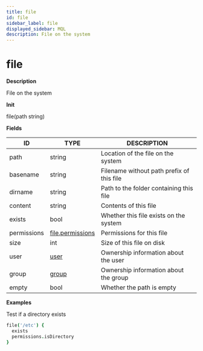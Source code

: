 ```yaml
---
title: file
id: file
sidebar_label: file
displayed_sidebar: MQL
description: File on the system
---
```


# file

**Description**

File on the system

**Init**

file(path string)

**Fields**

| ID          | TYPE                                    | DESCRIPTION                               |
| ----------- | --------------------------------------- | ----------------------------------------- |
| path        | string                                  | Location of the file on the system        |
| basename    | string                                  | Filename without path prefix of this file |
| dirname     | string                                  | Path to the folder containing this file   |
| content     | string                                  | Contents of this file                     |
| exists      | bool                                    | Whether this file exists on the system    |
| permissions | [file.permissions](file.permissions.md) | Permissions for this file                 |
| size        | int                                     | Size of this file on disk                 |
| user        | [user](user.md)                         | Ownership information about the user      |
| group       | [group](group.md)                       | Ownership information about the group     |
| empty       | bool                                    | Whether the path is empty                 |

**Examples**

Test if a directory exists

```coffee
file('/etc') {
  exists
  permissions.isDirectory
}
```
